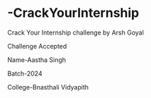 # -CrackYourInternship
Crack Your Internship challenge by Arsh Goyal

Challenge Accepted

Name-Aastha Singh

Batch-2024

College-Bnasthali Vidyapith
